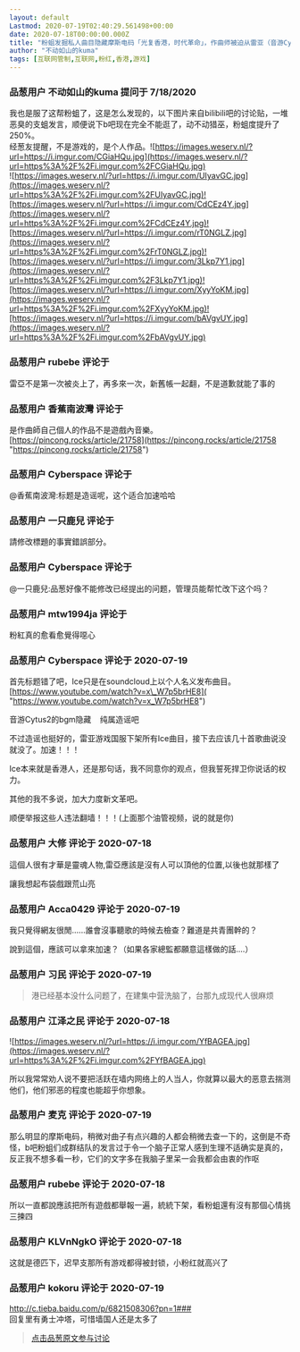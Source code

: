 ```yaml
---
layout: default
Lastmod: 2020-07-19T02:40:29.561498+00:00
date: 2020-07-18T00:00:00.000Z
title: "粉蛆发掘私人曲目隐藏摩斯电码「光复香港，时代革命」，作曲师被迫从雷亚（音游Cytus2）辞职 |？"
author: "不动如山的kuma"
tags: [互联网管制,互联网,粉红,香港,游戏]
---
```



### 品葱用户 **不动如山的kuma** 提问于 7/18/2020
    
我也是服了这帮粉蛆了，这是怎么发现的，以下图片来自bilibili吧的讨论贴，一堆恶臭的支蛆发言，顺便说下b吧现在完全不能逛了，动不动猎巫，粉蛆度提升了250%。  
经葱友提醒，不是游戏的，是个人作品。![https://images.weserv.nl/?url=https://i.imgur.com/CGiaHQu.jpg](https://images.weserv.nl/?url=https%3A%2F%2Fi.imgur.com%2FCGiaHQu.jpg)  
![https://images.weserv.nl/?url=https://i.imgur.com/UIyavGC.jpg](https://images.weserv.nl/?url=https%3A%2F%2Fi.imgur.com%2FUIyavGC.jpg)![https://images.weserv.nl/?url=https://i.imgur.com/CdCEz4Y.jpg](https://images.weserv.nl/?url=https%3A%2F%2Fi.imgur.com%2FCdCEz4Y.jpg)![https://images.weserv.nl/?url=https://i.imgur.com/rT0NGLZ.jpg](https://images.weserv.nl/?url=https%3A%2F%2Fi.imgur.com%2FrT0NGLZ.jpg)![https://images.weserv.nl/?url=https://i.imgur.com/3Lkp7Y1.jpg](https://images.weserv.nl/?url=https%3A%2F%2Fi.imgur.com%2F3Lkp7Y1.jpg)![https://images.weserv.nl/?url=https://i.imgur.com/XyyYoKM.jpg](https://images.weserv.nl/?url=https%3A%2F%2Fi.imgur.com%2FXyyYoKM.jpg)![https://images.weserv.nl/?url=https://i.imgur.com/bAVgvUY.jpg](https://images.weserv.nl/?url=https%3A%2F%2Fi.imgur.com%2FbAVgvUY.jpg)
    
                

### 品葱用户 **rubebe** 评论于 
        
雷亞不是第一次被炎上了，再多來一次，新舊帳一起翻，不是道歉就能了事的
        
                

### 品葱用户 **香蕉南波灣** 评论于 
        
是作曲師自己個人的作品不是遊戲內音樂。[https://pincong.rocks/article/21758](https://pincong.rocks/article/21758 "https://pincong.rocks/article/21758")
        
                

### 品葱用户 **Cyberspace** 评论于 
        
@香蕉南波灣:标题是造谣呢，这个适合加速哈哈
        
                

### 品葱用户 **一只鹿兒** 评论于 
        
請修改標題的事實錯誤部分。
        
                

### 品葱用户 **Cyberspace** 评论于 
        
@一只鹿兒:品葱好像不能修改已经提出的问题，管理员能帮忙改下这个吗？
        
                

### 品葱用户 **mtw1994ja** 评论于 
        
粉紅真的愈看愈覺得噁心
        
                

### 品葱用户 **Cyberspace** 评论于 2020-07-19
        
首先标题错了吧，Ice只是在soundcloud上以个人名义发布曲目。  
[https://www.youtube.com/watch?v=x\_W7p5brHE8]( "https://www.youtube.com/watch?v=x_W7p5brHE8")  
  
音游Cytus2的bgm隐藏    纯属造谣吧  
  
不过造谣也挺好的，雷亚游戏国服下架所有Ice曲目，接下去应该几十首歌曲说没就没了。加速！！！  
  
Ice本来就是香港人，还是那句话，我不同意你的观点，但我誓死捍卫你说话的权力。  
  
其他的我不多说，加大力度新文革吧。  
  
顺便举报这些人违法翻墙！！！(上面那个油管视频，说的就是你)
        
                

### 品葱用户 **大修** 评论于 2020-07-18
        
這個人很有才華是靈魂人物,雷亞應該是沒有人可以頂他的位置,以後也就那樣了  
  
讓我想起布袋戲跟荒山亮
        
                

### 品葱用户 **Acca0429** 评论于 2020-07-19
        
我只覺得網友很閒......誰會沒事聽歌的時候去檢查？難道是共青團幹的？  
  
說到這個，應該可以拿來加速？（如果各家總監都願意這樣做的話....）
        
                

### 品葱用户 **习民** 评论于 2020-07-19
        
> 港已经基本没什么问题了，在建集中营洗脑了，台那九成现代人很麻烦
        
                

### 品葱用户 **江泽之民** 评论于 2020-07-18
        
![https://images.weserv.nl/?url=https://i.imgur.com/YfBAGEA.jpg](https://images.weserv.nl/?url=https%3A%2F%2Fi.imgur.com%2FYfBAGEA.jpg)  
  
所以我常常劝人说不要把活跃在墙内网络上的人当人，你就算以最大的恶意去揣测他们，他们邪恶的程度也能超乎你想象。
        
                

### 品葱用户 **麦克** 评论于 2020-07-19
        
那么明显的摩斯电码，稍微对曲子有点兴趣的人都会稍微去查一下的，这倒是不奇怪，b吧粉蛆们成群结队的发言过于令一个脑子正常人感到生理不适确实是真的，反正我不想多看一秒，它们的文字多在我脑子里呆一会我都会由衷的作呕
        
                

### 品葱用户 **rubebe** 评论于 2020-07-18
        
所以一直都說應該把所有遊戲都舉報一遍，統統下架，看粉蛆還有沒有那個心情挑三揀四
        
                

### 品葱用户 **KLVnNgkO** 评论于 2020-07-18
        
这就是德匹下，迟早支那所有游戏都得被封锁，小粉红就高兴了
        
                

### 品葱用户 **kokoru** 评论于 2020-07-19
        
http://c.tieba.baidu.com/p/6821508306?pn=1###  
回复里有勇士冲塔，可惜墙国人还是太多了
        
                





> [点击品葱原文参与讨论](https://pincong.rocks/question/28664)

